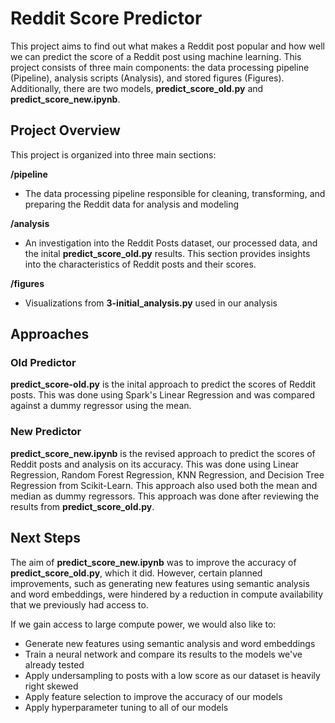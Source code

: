 # Reddit Score Predictor

This project aims to find out what makes a Reddit post popular and how well we can predict the score of a Reddit post using machine learning. This project consists of three main components: the data processing pipeline (Pipeline), analysis scripts (Analysis), and stored figures (Figures). Additionally, there are two models, **predict_score_old.py** and **predict_score_new.ipynb**.

## Project Overview
This project is organized into three main sections:

**/pipeline**
- The data processing pipeline responsible for cleaning, transforming, and preparing the Reddit data for analysis and modeling

**/analysis**
- An investigation into the Reddit Posts dataset, our processed data, and the inital **predict_score_old.py** results. This section provides insights into the characteristics of Reddit posts and their scores.

**/figures**
- Visualizations from **3-initial_analysis.py** used in our analysis

## Approaches

### Old Predictor
**predict_score-old.py** is the inital approach to predict the scores of Reddit posts. This was done using Spark's Linear Regression and was compared against a dummy regressor using the mean.

### New Predictor
**predict_score_new.ipynb** is the revised approach to predict the scores of Reddit posts and analysis on its accuracy. This was done using Linear Regression, Random Forest Regression, KNN Regression, and Decision Tree Regression from Scikit-Learn. This approach also used both the mean and median as dummy regressors. This approach was done after reviewing the results from **predict_score_old.py**.

## Next Steps
The aim of **predict_score_new.ipynb** was to improve the accuracy of **predict_score_old.py**, which it did. However, certain planned improvements, such as generating new features using semantic analysis and word embeddings, were hindered by a reduction in compute availability that we previously had access to.

If we gain access to large compute power, we would also like to:
- Generate new features using semantic analysis and word embeddings
- Train a neural network and compare its results to the models we've already tested
- Apply undersampling to posts with a low score as our dataset is heavily right skewed
- Apply feature selection to improve the accuracy of our models
- Apply hyperparameter tuning to all of our models